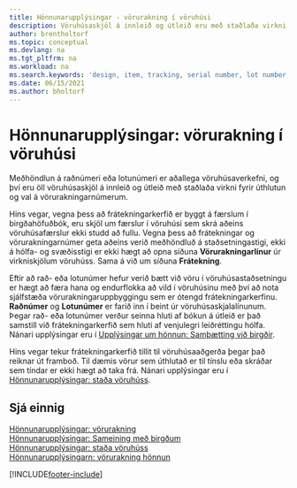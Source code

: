 ```yaml
---
title: Hönnunarupplýsingar - vörurakning í vöruhúsi
description: Vöruhúsaskjöl á innleið og útleið eru með staðlaða virkni fyrir úthlutun og val á vörurakningarnúmerum.
author: brentholtorf
ms.topic: conceptual
ms.devlang: na
ms.tgt_pltfrm: na
ms.workload: na
ms.search.keywords: 'design, item, tracking, serial number, lot number, outbound documents'
ms.date: 06/15/2021
ms.author: bholtorf
---
```

# <a name="design-details-item-tracking-in-the-warehouse"></a>Hönnunarupplýsingar: vörurakning í vöruhúsi
Meðhöndlun á raðnúmeri eða lotunúmeri er aðallega vöruhúsaverkefni, og því eru öll vöruhúsaskjöl á innleið og útleið með staðlaða virkni fyrir úthlutun og val á vörurakningarnúmerum.  

Hins vegar, vegna þess að frátekningarkerfið er byggt á færslum í birgðahöfuðbók, eru skjöl um færslur í vöruhúsi sem skrá aðeins vöruhúsafærslur ekki studd að fullu. Vegna þess að frátekningar og vörurakningarnúmer geta aðeins verið meðhöndluð á staðsetningastigi, ekki á hólfa- og svæðisstigi er ekki hægt að opna síðuna **Vörurakningarlínur** úr virkniskjölum vöruhúss. Sama á við um síðuna **Frátekning**.  

Eftir að rað- eða lotunúmer hefur verið bætt við vöru í vöruhúsastaðsetningu er hægt að færa hana og endurflokka að vild í vöruhúsinu með því að nota sjálfstæða vörurakningaruppbyggingu sem er ótengd frátekningarkerfinu. **Raðnúmer** og **Lotunúmer** er farið inn í beint úr vöruhúsaskjalalínunum. Þegar rað- eða lotunúmer verður seinna hluti af bókun á útleið er það samstill við frátekningarkerfið sem hluti af venjulegri leiðréttingu hólfa. Nánari upplýsingar eru í [Upplýsingar um hönnun: Samþætting við birgðir](design-details-integration-with-inventory.md).  

Hins vegar tekur frátekningarkerfið tillit til vöruhúsaaðgerða þegar það reiknar út framboð. Til dæmis vörur sem úthlutað er til tínslu eða skráðar sem tíndar er ekki hægt að taka frá. Nánari upplýsingar eru í [Hönnunarupplýsingar: staða vöruhúss](design-details-availability-in-the-warehouse.md).

## <a name="see-also"></a>Sjá einnig
[Hönnunarupplýsingar: vörurakning](design-details-item-tracking.md)  
[Hönnunarupplýsingar: Sameining með birgðum](design-details-integration-with-inventory.md)  
[Hönnunarupplýsingar: staða vöruhúss](design-details-availability-in-the-warehouse.md)  
[Hönnunarupplýsingarn: vörurakning hönnun](design-details-item-tracking-design.md)


[!INCLUDE[footer-include](includes/footer-banner.md)]
